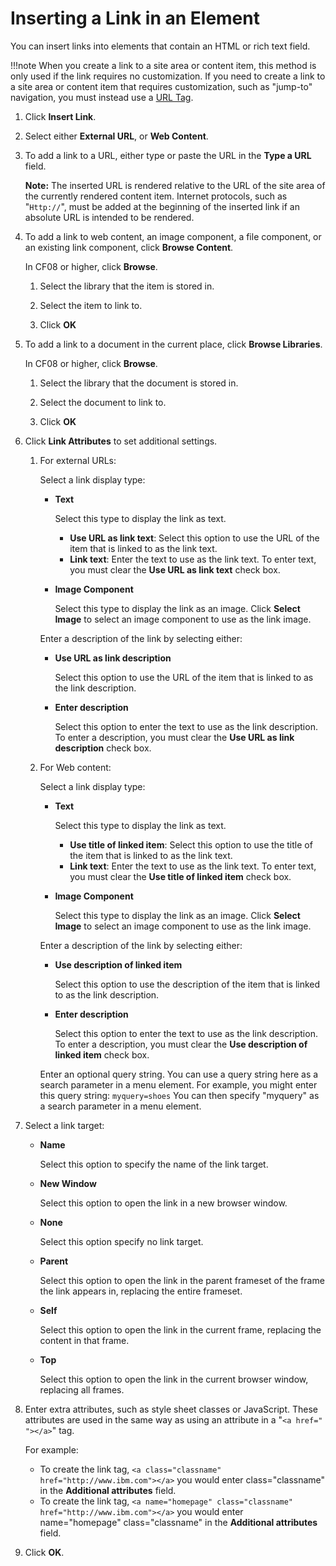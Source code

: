 # Inserting a Link in an Element

You can insert links into elements that contain an HTML or rich text field.

!!!note
    When you create a link to a site area or content item, this method is only used if the link requires no customization. If you need to create a link to a site area or content item that requires customization, such as "jump-to" navigation, you must instead use a [URL Tag](../../../content_management_artifacts/tags/creating_web_content_tags/wcm_dev_item-details_url.md).

1.  Click **Insert Link**.

2.  Select either **External URL**, or **Web Content**.

3.  To add a link to a URL, either type or paste the URL in the **Type a URL** field.

    **Note:** The inserted URL is rendered relative to the URL of the site area of the currently rendered content item. Internet protocols, such as "`Http://`", must be added at the beginning of the inserted link if an absolute URL is intended to be rendered.

4.  To add a link to web content, an image component, a file component, or an existing link component, click **Browse Content**.

    In CF08 or higher, click **Browse**.

    1.  Select the library that the item is stored in.

    2.  Select the item to link to.

    3.  Click **OK**

5.  To add a link to a document in the current place, click **Browse Libraries**.

    In CF08 or higher, click **Browse**.

    1.  Select the library that the document is stored in.

    2.  Select the document to link to.

    3.  Click **OK**

6.  Click **Link Attributes** to set additional settings.

    1.  For external URLs:

        Select a link display type:

        -   **Text**

            Select this type to display the link as text.

            -   **Use URL as link text**: Select this option to use the URL of the item that is linked to as the link text.
            -   **Link text**: Enter the text to use as the link text. To enter text, you must clear the **Use URL as link text** check box.
        -   **Image Component**

            Select this type to display the link as an image. Click **Select Image** to select an image component to use as the link image.

        Enter a description of the link by selecting either:

        -   **Use URL as link description**

            Select this option to use the URL of the item that is linked to as the link description.

        -   **Enter description**

            Select this option to enter the text to use as the link description. To enter a description, you must clear the **Use URL as link description** check box.

    2.  For Web content:

        Select a link display type:

        -   **Text**

            Select this type to display the link as text.

            -   **Use title of linked item**: Select this option to use the title of the item that is linked to as the link text.
            -   **Link text**: Enter the text to use as the link text. To enter text, you must clear the **Use title of linked item** check box.
        -   **Image Component**

            Select this type to display the link as an image. Click **Select Image** to select an image component to use as the link image.

        Enter a description of the link by selecting either:

        -   **Use description of linked item**

            Select this option to use the description of the item that is linked to as the link description.

        -   **Enter description**

            Select this option to enter the text to use as the link description. To enter a description, you must clear the **Use description of linked item** check box.

        Enter an optional query string. You can use a query string here as a search parameter in a menu element. For example, you might enter this query string: `myquery=shoes` You can then specify "myquery" as a search parameter in a menu element.

7.  Select a link target:

    -   **Name**

        Select this option to specify the name of the link target.

    -   **New Window**

        Select this option to open the link in a new browser window.

    -   **None**

        Select this option specify no link target.

    -   **Parent**

        Select this option to open the link in the parent frameset of the frame the link appears in, replacing the entire frameset.

    -   **Self**

        Select this option to open the link in the current frame, replacing the content in that frame.

    -   **Top**

        Select this option to open the link in the current browser window, replacing all frames.

8.  Enter extra attributes, such as style sheet classes or JavaScript. These attributes are used in the same way as using an attribute in a "`<a href=" "></a>`" tag.

    For example:

    -   To create the link tag, `<a class="classname" href="http://www.ibm.com"></a>` you would enter class="classname" in the **Additional attributes** field.
    -   To create the link tag, `<a name="homepage" class="classname" href="http://www.ibm.com"></a>` you would enter name="homepage" class="classname" in the **Additional attributes** field.
9.  Click **OK**.

<!-- **Related information**  


[Page layout](../panel_help/wcm_dev_pres-temp_examples_layout.md)

[How to define authoring tools](../panel_help/wcm_dev_elements_authoring-tools_examples.md)

[Entering HTML](../panel_help/wcm_dev_elements_html_props.md)

[Defining menu element formatting options](../panel_help/wcm_dev_elements_menu_format.md)

[Defining navigator element design options](../panel_help/wcm_dev_elements_navigator_using.md)

[Defining a page navigator](../panel_help/wcm_dev_elements_page-navigation_props.md)

[Defining a Personalization rule](../panel_help/wcm_dev_elements_pzn_props.md)

[Using the rich text element](../panel_help/wcm_dev_elements_rich-text_props.md)

[Creating a search results design](../panel_help/wcm_dev_elements_search_props.md)

[Defining taxonomy component properties](../panel_help/wcm_dev_elements_taxonomy_props.md)

[Define component designs for different users](../panel_help/wcm_dev_elements_username_props.md) -->

